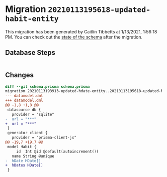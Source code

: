 # Migration `20210113195618-updated-habit-entity`

This migration has been generated by Caitlin Tibbetts at 1/13/2021, 1:56:18 PM.
You can check out the [state of the schema](./schema.prisma) after the migration.

## Database Steps

```sql

```

## Changes

```diff
diff --git schema.prisma schema.prisma
migration 20210113193913-updated-hdate-entity..20210113195618-updated-habit-entity
--- datamodel.dml
+++ datamodel.dml
@@ -1,8 +1,8 @@
 datasource db {
   provider = "sqlite"
-  url = "***"
+  url = "***"
 }
 generator client {
   provider = "prisma-client-js"
@@ -19,7 +19,7 @@
 model Habit {
     id  Int @id @default(autoincrement())
   name String @unique
-  hDate HDate[]
+  hDates HDate[]
 }
```


